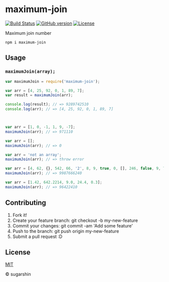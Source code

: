 # maximum-join

[![Build Status][travis-image]][travis-url]
[![GitHub version][github-ver-image]][github-ver-url]
[![License][license-image]][license-url]

Maximum join number

```
npm i maximum-join
```

## Usage

### `maximumJoin(array);`

```js
var maximumJoin = require('maximum-join');

var arr = [4, 25, 92, 0, 1, 89, 7];
var result = maximumJoin(arr);

console.log(result); // => 9289742510
console.log(arr); // => [4, 25, 92, 0, 1, 89, 7]



var arr = [1, 0, -1, 1, 9, -7];
maximumJoin(arr); // => 971110

var arr = [];
maximumJoin(arr); // => 0

var arr = 'not an array';
maximumJoin(arr); // => throw error

var arr = [4, 62, {}, 542, 66, '2', 8, 9, true, 0, [], 246, false, 9, 7];
maximumJoin(arr); // => 9987666240

var arr = [1.42, 642.2214, 9.0, 24.4, 0.3];
maximumJoin(arr); // => 96422410
```

## Contributing

1. Fork it!
2. Create your feature branch: git checkout -b my-new-feature
3. Commit your changes: git commit -am 'Add some feature'
4. Push to the branch: git push origin my-new-feature
5. Submit a pull request :D

## License

[MIT](http://sugarshin.mit-license.org/)

© sugarshin

[npm-image]: http://img.shields.io/npm/v/maximum-join.svg
[npm-url]: https://www.npmjs.org/package/maximum-join
[bower-image]: http://img.shields.io/bower/v/maximum-join.svg
[bower-url]: http://bower.io/search/?q=maximum-join
[travis-image]: http://img.shields.io/travis/sugarshin/maximum-join/master.svg?branch=master
[travis-url]: https://travis-ci.org/sugarshin/maximum-join
[gratipay-image]: http://img.shields.io/gratipay/sugarshin.svg
[gratipay-url]: https://gratipay.com/sugarshin/
[coveralls-image]: https://coveralls.io/repos/sugarshin/maximum-join/badge.svg
[coveralls-url]: https://coveralls.io/r/sugarshin/maximum-join
[github-ver-image]: https://badge.fury.io/gh/sugarshin%2Fmaximum-join.svg
[github-ver-url]: http://badge.fury.io/gh/sugarshin%2Fmaximum-join
[license-image]: http://img.shields.io/:license-mit-blue.svg
[license-url]: http://sugarshin.mit-license.org/
[downloads-image]: http://img.shields.io/npm/dm/maximum-join.svg
[dependencies-image]: http://img.shields.io/david/sugarshin/maximum-join.svg
